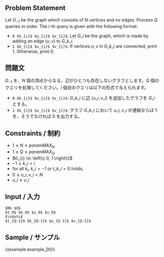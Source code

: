 <div markdown="1" class="lang-en">

Problem Statement
---------

Let $G_{-1}$ be the graph which consists of $N$ vertices and no edges. Process $Q$ queries in order. The $i$-th query is given with the following format:

- `0 $k_{i}$ $u_{i}$ $v_{i}$`: Let $G\_{i}$ be the graph, which is made by adding an edge $\left( u, v \right)$ to $G\_{k\_{i}}$.
- `1 $k_{i}$ $u_{i}$ $v_{i}$`: If vertices $u, v$ in $G\_{k\_{i}}$ are connected, print $1$. Otherwise, print $0$.

</div>
<div markdown="1" class="lang-ja">

問題文
---------

$G_{-1}$ を、$N$ 個の頂点からなる、辺がひとつも存在しないグラフとします。$Q$ 個のクエリを処理してください。$i$ 個目のクエリは以下の形式で与えられます。

- `0 $k_{i}$ $u_{i}$ $v_{i}$`: $G\_{k\_{i}}$ に辺 $\left( u\_{i}, v\_{i} \right)$ を追加したグラフを $G\_{i}$ とする。
- `1 $k_{i}$ $u_{i}$ $v_{i}$`: グラフ $G\_{k\_{i}}$ において $u\_{i}, v\_{i}$ が連結ならば $1$ を、そうでなければ $0$ を出力する。

</div>

Constraints / 制約
---------

- $1 \leq N \leq {{param MAX_N}}$
- $1 \leq Q \leq {{param MAX_Q}}$
- $t\_{i} \in \left\\{ 0, 1 \right\\}$
- $-1 \leq k\_{i} < i$
- for all $k_i$, $k\_i = -1$ or $t\_{k\_{i}} = 0$ holds.
- $0 \leq u\_{i}, v\_{i} < N$
- $u\_{i} \neq v\_{i}$

Input / 入力
---------

```
$N$ $Q$
$t_0$ $k_0$ $u_0$ $v_0$
$\vdots$
$t_{Q-1}$ $k_{Q-1}$ $u_{Q-1}$ $v_{Q-1}$
```

Sample / サンプル
---------

{{example example_00}}

